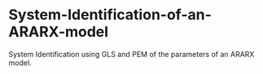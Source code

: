 # System-Identification-of-an-ARARX-model
System Identification using GLS and PEM of the parameters of an ARARX model.
